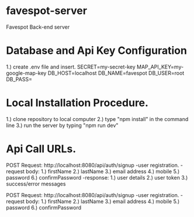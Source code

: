 # favespot-server
Favespot Back-end server

# Database and Api Key Configuration
  1.) create .env file and insert.
SECRET=my-secret-key
MAP_API_KEY=my-google-map-key
DB_HOST=localhost
DB_NAME=favespot
DB_USER=root
DB_PASS=

# Local Installation Procedure.
  1.) clone repository to local computer
  2.) type "npm install" in the command line
  3.) run the server by typing "npm run dev"
  


# Api Call URLs.
 POST Request: http://localhost:8080/api/auth/signup
    -user registration.
    -request body: 
        1.) firstName
        2.) lastName
        3.) email address
        4.) mobile
        5.) password
        6.) confirmPassword
    -response: 
        1.) user details
        2.) user token
        3.) success/error messages


  POST Request: http://localhost:8080/api/auth/signup
    -user registration.
    -request body: 
        1.) firstName
        2.) lastName
        3.) email address
        4.) mobile
        5.) password
        6.) confirmPassword

